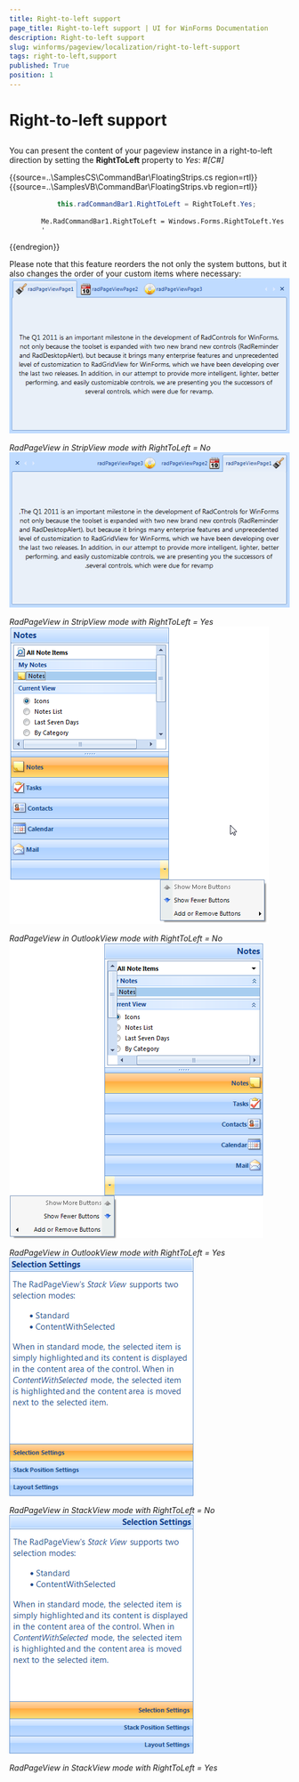 ```yaml
---
title: Right-to-left support
page_title: Right-to-left support | UI for WinForms Documentation
description: Right-to-left support
slug: winforms/pageview/localization/right-to-left-support
tags: right-to-left,support
published: True
position: 1
---
```


# Right-to-left support



## 

You can present the content of your pageview instance in a right-to-left direction by setting the __RightToLeft__ property to *Yes*: 
         #_[C#]_

	



{{source=..\SamplesCS\CommandBar\FloatingStrips.cs region=rtl}} 
{{source=..\SamplesVB\CommandBar\FloatingStrips.vb region=rtl}} 

````C#
            this.radCommandBar1.RightToLeft = RightToLeft.Yes;
````
````VB.NET
        Me.RadCommandBar1.RightToLeft = Windows.Forms.RightToLeft.Yes
        '
````

{{endregion}} 




Please note that this feature reorders the not only the system buttons, but it also changes
        the order of your custom items where necessary:![pageview-localization-rtl 001](images/pageview-localization-rtl001.png)

*RadPageView in StripView mode with RightToLeft = No*![pageview-localization-rtl 002](images/pageview-localization-rtl002.png)

*RadPageView in StripView mode with RightToLeft = Yes*![pageview-localization-rtl 003](images/pageview-localization-rtl003.png)

*RadPageView in OutlookView mode with RightToLeft = No*![pageview-localization-rtl 004](images/pageview-localization-rtl004.png)

*RadPageView in OutlookView mode with RightToLeft = Yes*![pageview-localization-rtl 005](images/pageview-localization-rtl005.png)

*RadPageView in StackView mode with RightToLeft = No*![pageview-localization-rtl 006](images/pageview-localization-rtl006.png)

*RadPageView in StackView mode with RightToLeft = Yes*
